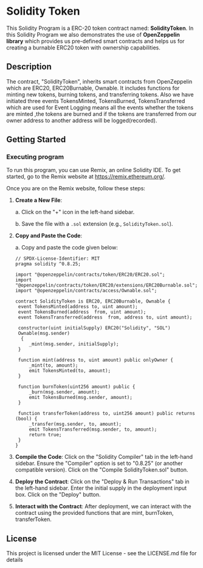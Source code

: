 
# Solidity Token 
This Solidity Program is a ERC-20 token contract named: **SolidityToken**. In this Solidity Program we also demonstrates the use of **OpenZeppelin library** which provides us pre-defined smart contracts and helps us for creating a burnable ERC20 token with ownership capabilities.
## Description
The contract, "SolidityToken", inherits smart contracts from OpenZeppelin which are ERC20, ERC20Burnable, Ownable. It includes functions for minting new tokens, burning tokens, and transferring tokens. Also we have initiated three events TokensMinted, TokensBurned, TokensTransferred which are used for Event Logging means all the events whether the tokens are minted ,the tokens are burned and if the tokens are transferred from our owner address to another address will be logged(recorded).  
## Getting Started
### Executing program
To run this program, you can use Remix, an online Solidity IDE. To get started, go to the Remix website at https://remix.ethereum.org/.

Once you are on the Remix website, follow these steps:

1. **Create a New File**:
   
   a. Click on the "+" icon in the left-hand sidebar.
   
   b. Save the file with a `.sol` extension (e.g., `SolidityToken.sol`).
   
2. **Copy and Paste the Code**:
   
   a. Copy and paste the code given below:
   ```solidity
   // SPDX-License-Identifier: MIT
   pragma solidity ^0.8.25;

   import "@openzeppelin/contracts/token/ERC20/ERC20.sol";
   import "@openzeppelin/contracts/token/ERC20/extensions/ERC20Burnable.sol";
   import "@openzeppelin/contracts/access/Ownable.sol";

   contract SolidityToken is ERC20, ERC20Burnable, Ownable {
    event TokensMinted(address to, uint amount);
    event TokensBurned(address  from, uint amount);
    event TokensTransferred(address  from, address to, uint amount);

    constructor(uint initialSupply) ERC20("Solidity", "SOL")
    Ownable(msg.sender)
     {
        _mint(msg.sender, initialSupply);
    }

    function mint(address to, uint amount) public onlyOwner {
        _mint(to, amount);
        emit TokensMinted(to, amount);
    }

    function burnToken(uint256 amount) public {
        _burn(msg.sender, amount);
        emit TokensBurned(msg.sender, amount);
    }

    function transferToken(address to, uint256 amount) public returns (bool) {
        _transfer(msg.sender, to, amount);
        emit TokensTransferred(msg.sender, to, amount);
        return true;
    }
   }
   ```
3. **Compile the Code**: Click on the "Solidity Compiler" tab in the left-hand sidebar. Ensure the "Compiler" option is set to "0.8.25" (or another compatible version). Click on the "Compile SolidityToken.sol" button.
4.  **Deploy the Contract**: Click on the "Deploy & Run Transactions" tab in the left-hand sidebar. Enter the initial supply in the deployment input box. Click on the "Deploy" button.
5.  **Interact with the Contract**: After deployment, we can interact with the contract using the provided functions that are mint, burnToken, transferToken.




## License

This project is licensed under the MIT License - see the LICENSE.md file for details

